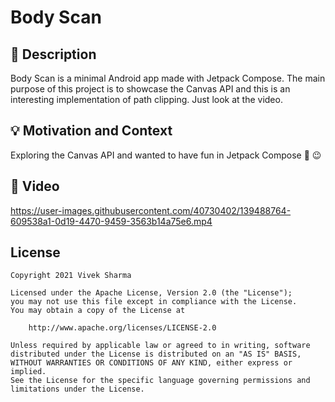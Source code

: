 # Body Scan


## :scroll: Description
Body Scan is a minimal Android app made with Jetpack Compose. The main purpose of this project is to showcase the Canvas API and this is an interesting implementation of path clipping.
Just look at the video.


## :bulb: Motivation and Context
Exploring the Canvas API and wanted to have fun in Jetpack Compose 🚀 😉

## :camera_flash: Video

https://user-images.githubusercontent.com/40730402/139488764-609538a1-0d19-4470-9459-3563b14a75e6.mp4

## License
```
Copyright 2021 Vivek Sharma

Licensed under the Apache License, Version 2.0 (the "License");
you may not use this file except in compliance with the License.
You may obtain a copy of the License at

    http://www.apache.org/licenses/LICENSE-2.0

Unless required by applicable law or agreed to in writing, software
distributed under the License is distributed on an "AS IS" BASIS,
WITHOUT WARRANTIES OR CONDITIONS OF ANY KIND, either express or implied.
See the License for the specific language governing permissions and
limitations under the License.
```
